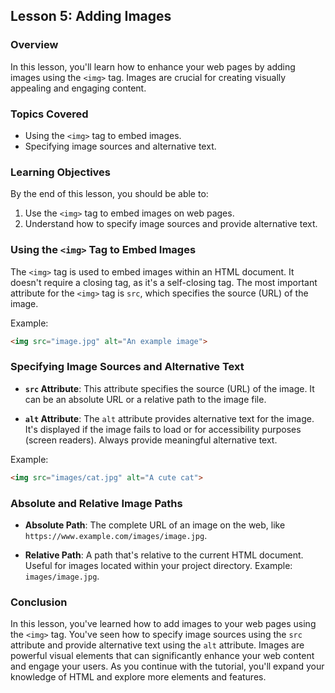 ## Lesson 5: Adding Images

### Overview

In this lesson, you'll learn how to enhance your web pages by adding images using the `<img>` tag. Images are crucial for creating visually appealing and engaging content.

### Topics Covered

- Using the `<img>` tag to embed images.
- Specifying image sources and alternative text.

### Learning Objectives

By the end of this lesson, you should be able to:

1. Use the `<img>` tag to embed images on web pages.
2. Understand how to specify image sources and provide alternative text.

### Using the `<img>` Tag to Embed Images

The `<img>` tag is used to embed images within an HTML document. It doesn't require a closing tag, as it's a self-closing tag. The most important attribute for the `<img>` tag is `src`, which specifies the source (URL) of the image.

Example:

```html
<img src="image.jpg" alt="An example image">
```

### Specifying Image Sources and Alternative Text

- **`src` Attribute**: This attribute specifies the source (URL) of the image. It can be an absolute URL or a relative path to the image file.

- **`alt` Attribute**: The `alt` attribute provides alternative text for the image. It's displayed if the image fails to load or for accessibility purposes (screen readers). Always provide meaningful alternative text.

Example:

```html
<img src="images/cat.jpg" alt="A cute cat">
```

### Absolute and Relative Image Paths

- **Absolute Path**: The complete URL of an image on the web, like `https://www.example.com/images/image.jpg`.

- **Relative Path**: A path that's relative to the current HTML document. Useful for images located within your project directory. Example: `images/image.jpg`.

### Conclusion

In this lesson, you've learned how to add images to your web pages using the `<img>` tag. You've seen how to specify image sources using the `src` attribute and provide alternative text using the `alt` attribute. Images are powerful visual elements that can significantly enhance your web content and engage your users. As you continue with the tutorial, you'll expand your knowledge of HTML and explore more elements and features.